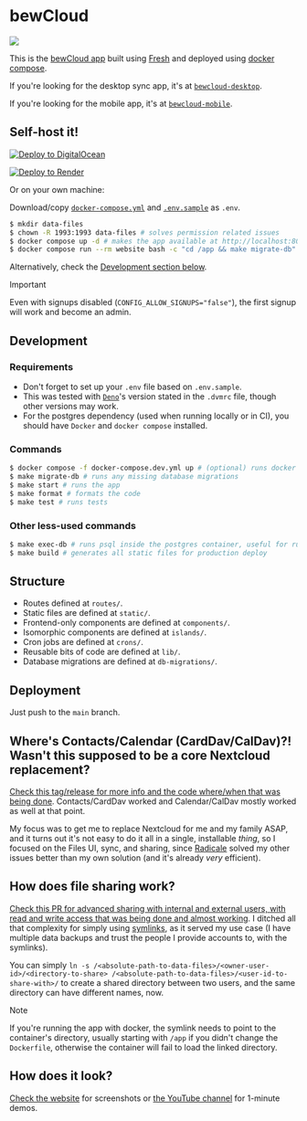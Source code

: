 # bewCloud

[![](https://github.com/bewcloud/bewcloud/workflows/Run%20Tests/badge.svg)](https://github.com/bewcloud/bewcloud/actions?workflow=Run+Tests)

This is the [bewCloud app](https://bewcloud.com) built using [Fresh](https://fresh.deno.dev) and deployed using [docker compose](https://docs.docker.com/compose/).

If you're looking for the desktop sync app, it's at [`bewcloud-desktop`](https://github.com/bewcloud/bewcloud-desktop).

If you're looking for the mobile app, it's at [`bewcloud-mobile`](https://github.com/bewcloud/bewcloud-mobile).

## Self-host it!

[![Deploy to DigitalOcean](https://www.deploytodo.com/do-btn-blue.svg)](https://cloud.digitalocean.com/apps/new?repo=https://github.com/bewcloud/bewcloud)

[![Deploy to Render](https://render.com/images/deploy-to-render-button.svg)](https://render.com/deploy?repo=https://github.com/bewcloud/bewcloud)

Or on your own machine:

Download/copy [`docker-compose.yml`](/docker-compose.yml) and [`.env.sample`](/.env.sample) as `.env`.

```sh
$ mkdir data-files
$ chown -R 1993:1993 data-files # solves permission related issues
$ docker compose up -d # makes the app available at http://localhost:8000
$ docker compose run --rm website bash -c "cd /app && make migrate-db" # initializes/updates the database (only needs to be executed the first time and on any updates)
```

Alternatively, check the [Development section below](#development).

> [!IMPORTANT]
> Even with signups disabled (`CONFIG_ALLOW_SIGNUPS="false"`), the first signup will work and become an admin.

## Development

### Requirements

- Don't forget to set up your `.env` file based on `.env.sample`.
- This was tested with [`Deno`](https://deno.land)'s version stated in the `.dvmrc` file, though other versions may work.
- For the postgres dependency (used when running locally or in CI), you should have `Docker` and `docker compose` installed.

### Commands

```sh
$ docker compose -f docker-compose.dev.yml up # (optional) runs docker with postgres, locally
$ make migrate-db # runs any missing database migrations
$ make start # runs the app
$ make format # formats the code
$ make test # runs tests
```

### Other less-used commands

```sh
$ make exec-db # runs psql inside the postgres container, useful for running direct development queries like `DROP DATABASE "bewcloud"; CREATE DATABASE "bewcloud";`
$ make build # generates all static files for production deploy
```

## Structure

- Routes defined at `routes/`.
- Static files are defined at `static/`.
- Frontend-only components are defined at `components/`.
- Isomorphic components are defined at `islands/`.
- Cron jobs are defined at `crons/`.
- Reusable bits of code are defined at `lib/`.
- Database migrations are defined at `db-migrations/`.

## Deployment

Just push to the `main` branch.

## Where's Contacts/Calendar (CardDav/CalDav)?! Wasn't this supposed to be a core Nextcloud replacement?

[Check this tag/release for more info and the code where/when that was being done](https://github.com/bewcloud/bewcloud/releases/tag/v0.0.1-self-made-carddav-caldav). Contacts/CardDav worked and Calendar/CalDav mostly worked as well at that point.

My focus was to get me to replace Nextcloud for me and my family ASAP, and it turns out it's not easy to do it all in a single, installable _thing_, so I focused on the Files UI, sync, and sharing, since [Radicale](https://radicale.org/v3.html) solved my other issues better than my own solution (and it's already _very_ efficient).

## How does file sharing work?

[Check this PR for advanced sharing with internal and external users, with read and write access that was being done and almost working](https://github.com/bewcloud/bewcloud/pull/4). I ditched all that complexity for simply using [symlinks](https://en.wikipedia.org/wiki/Symbolic_link), as it served my use case (I have multiple data backups and trust the people I provide accounts to, with the symlinks).

You can simply `ln -s /<absolute-path-to-data-files>/<owner-user-id>/<directory-to-share> /<absolute-path-to-data-files>/<user-id-to-share-with>/` to create a shared directory between two users, and the same directory can have different names, now.

> [!NOTE]
> If you're running the app with docker, the symlink needs to point to the container's directory, usually starting with `/app` if you didn't change the `Dockerfile`, otherwise the container will fail to load the linked directory.

## How does it look?

[Check the website](https://bewcloud.com) for screenshots or [the YouTube channel](https://www.youtube.com/@bewCloud) for 1-minute demos.